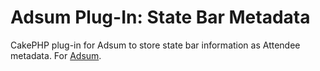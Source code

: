 # Adsum Plug-In: State Bar Metadata

CakePHP plug-in for Adsum to store state bar information as Attendee metadata. For [Adsum](https://github.com/tscsedona/adsumCCI).